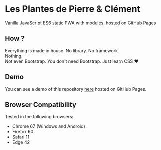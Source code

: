 # Les Plantes de Pierre & Clément

Vanilla JavaScript ES6 static PWA with modules, hosted on GitHub Pages

## How ?

Everything is made in house. No library. No framework.  
Nothing.  
Not even Bootstrap. You don't need Bootstrap. Just learn CSS ♥

## Demo

You can see a demo of this repository [here](https://laz-r.github.io/les-plantes-de-pierre-et-clement) hosted on GitHub Pages.

## Browser Compatibility

Tested in the following browsers:

* Chrome 67 (Windows and Android)
* Firefox 60
* Safari 11
* Edge 42
